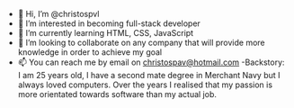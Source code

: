 - 👋 Hi, I’m @christospvl
- 👀 I’m interested in becoming full-stack developer
- 🌱 I’m currently learning HTML, CSS, JavaScript
- 💞️ I’m looking to collaborate on any company that will provide more knowledge in order to achieve my goal
- 📫 You can reach me by email on christospav@hotmail.com
-Backstory: I am 25 years old, I have a second mate degree in Merchant Navy but I always loved computers. Over the years I realised that my passion is more orientated towards software than my actual job.
